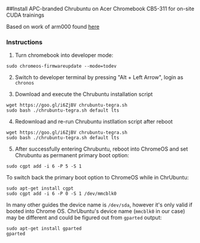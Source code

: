 ##Install APC-branded Chrubuntu on Acer Chromebook CB5-311 for on-site CUDA trainings

Based on work of arm000 found [here](http://www.reddit.com/r/chrubuntu/comments/2hhb31/chrubuntu_on_acer_chromebook_13/)

### Instructions

1. Turn chromebook into developer mode:

```
sudo chromeos-firmwareupdate --mode=todev
```

2. Switch to developer terminal by pressing "Alt + Left Arrow", login as `chronos`

3. Download and execute the Chrubuntu installation script

```
wget https://goo.gl/i6ZjBV chrubuntu-tegra.sh
sudo bash ./chrubuntu-tegra.sh default lts
```

4. Redownload and re-run Chrubuntu instllation script after reboot

```
wget https://goo.gl/i6ZjBV chrubuntu-tegra.sh
sudo bash ./chrubuntu-tegra.sh default lts
```

5. After successfully entering Chrubuntu, reboot into ChromeOS and set Chrubuntu as permanent primary boot option:

```
sudo cgpt add -i 6 -P 5 -S 1
```

To switch back the primary boot option to ChromeOS while in ChrUbuntu:

```
sudo apt-get install cgpt
sudo cgpt add -i 6 -P 0 -S 1 /dev/mmcblk0
```

In many other guides the device name is `/dev/sda`, however it's only valid if booted into Chrome OS. ChrUbuntu's device name (`mmcblk0` in our case) may be different and could be figured out from `gparted` output:

```
sudo apt-get install gparted
gparted
```

